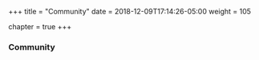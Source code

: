 +++
title = "Community"
date = 2018-12-09T17:14:26-05:00
weight = 105

chapter = true
+++

### Community
